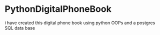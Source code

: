 # PythonDigitalPhoneBook
i have created this digital phone book using python OOPs and a postgres SQL data base
